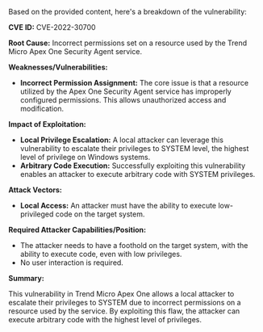 Based on the provided content, here's a breakdown of the vulnerability:

**CVE ID:** CVE-2022-30700

**Root Cause:** Incorrect permissions set on a resource used by the Trend Micro Apex One Security Agent service.

**Weaknesses/Vulnerabilities:**
*   **Incorrect Permission Assignment:** The core issue is that a resource utilized by the Apex One Security Agent service has improperly configured permissions. This allows unauthorized access and modification.

**Impact of Exploitation:**
*   **Local Privilege Escalation:** A local attacker can leverage this vulnerability to escalate their privileges to SYSTEM level, the highest level of privilege on Windows systems.
*  **Arbitrary Code Execution:** Successfully exploiting this vulnerability enables an attacker to execute arbitrary code with SYSTEM privileges.

**Attack Vectors:**
*   **Local Access:** An attacker must have the ability to execute low-privileged code on the target system.

**Required Attacker Capabilities/Position:**
*   The attacker needs to have a foothold on the target system, with the ability to execute code, even with low privileges.
*   No user interaction is required.

**Summary:**

This vulnerability in Trend Micro Apex One allows a local attacker to escalate their privileges to SYSTEM due to incorrect permissions on a resource used by the service. By exploiting this flaw, the attacker can execute arbitrary code with the highest level of privileges.